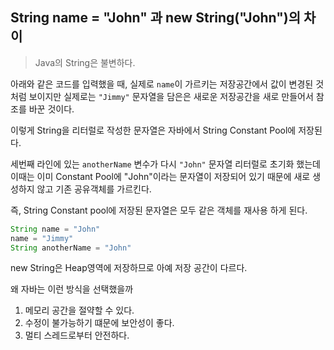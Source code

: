 ## String name = "John" 과 new String("John")의 차이
> Java의 String은 불변하다. 

아래와 같은 코드를 입력했을 때,
실제로 `name`이 가르키는 저장공간에서 값이 변경된 것처럼 보이지만   실제로는 `"Jimmy"` 문자열을 담은은 새로운 저장공간을 새로 만들어서 참조를 바꾼 것이다. 

이렇게 String을 리터럴로 작성한 문자열은 자바에서 String Constant Pool에 저장된다. 

세번째 라인에 있는 `anotherName` 변수가 다시 `"John"` 문자열 리터럴로 초기화 했는데 이때는 이미 Constant Pool에 "John"이라는 문자열이 저장되어 있기 때문에 새로 생성하지 않고 기존 공유객체를 가르킨다.

즉, String Constant pool에 저장된 문자열은 모두 같은 객체를 재사용 하게 된다. 

```java
String name = "John"
name = "Jimmy"
String anotherName = "John"
```

new String은 Heap영역에 저장하므로 아예 저장 공간이 다르다.

왜 자바는 이런 방식을 선택했을까
1. 메모리 공간을 절약할 수 있다.
2. 수정이 불가능하기 떄문에 보안성이 좋다.
3. 멀티 스레드로부터 안전하다.